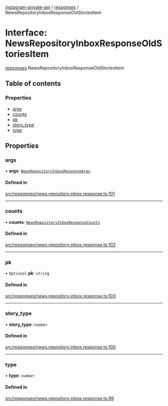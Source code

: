 [instagram-private-api](../../README.md) / [responses](../../modules/responses.md) / NewsRepositoryInboxResponseOldStoriesItem

# Interface: NewsRepositoryInboxResponseOldStoriesItem

[responses](../../modules/responses.md).NewsRepositoryInboxResponseOldStoriesItem

## Table of contents

### Properties

- [args](NewsRepositoryInboxResponseOldStoriesItem.md#args)
- [counts](NewsRepositoryInboxResponseOldStoriesItem.md#counts)
- [pk](NewsRepositoryInboxResponseOldStoriesItem.md#pk)
- [story\_type](NewsRepositoryInboxResponseOldStoriesItem.md#story_type)
- [type](NewsRepositoryInboxResponseOldStoriesItem.md#type)

## Properties

### args

• **args**: [`NewsRepositoryInboxResponseArgs`](NewsRepositoryInboxResponseArgs.md)

#### Defined in

[src/responses/news.repository.inbox.response.ts:101](https://github.com/Nerixyz/instagram-private-api/blob/4971f34/src/responses/news.repository.inbox.response.ts#L101)

___

### counts

• **counts**: [`NewsRepositoryInboxResponseCounts`](NewsRepositoryInboxResponseCounts.md)

#### Defined in

[src/responses/news.repository.inbox.response.ts:102](https://github.com/Nerixyz/instagram-private-api/blob/4971f34/src/responses/news.repository.inbox.response.ts#L102)

___

### pk

• `Optional` **pk**: `string`

#### Defined in

[src/responses/news.repository.inbox.response.ts:103](https://github.com/Nerixyz/instagram-private-api/blob/4971f34/src/responses/news.repository.inbox.response.ts#L103)

___

### story\_type

• **story\_type**: `number`

#### Defined in

[src/responses/news.repository.inbox.response.ts:100](https://github.com/Nerixyz/instagram-private-api/blob/4971f34/src/responses/news.repository.inbox.response.ts#L100)

___

### type

• **type**: `number`

#### Defined in

[src/responses/news.repository.inbox.response.ts:99](https://github.com/Nerixyz/instagram-private-api/blob/4971f34/src/responses/news.repository.inbox.response.ts#L99)

